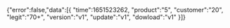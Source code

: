 {"error":false,"data":[{
"time":1651523262,
"product":"5",
"customer":"20",
"legit":"70+",
"version":"v1",
"update":"v1",
"dowload":"v1"
}]}
